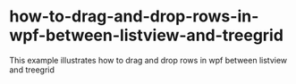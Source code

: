 # how-to-drag-and-drop-rows-in-wpf-between-listview-and-treegrid
This example illustrates how to drag and drop rows in wpf between listview and treegrid
